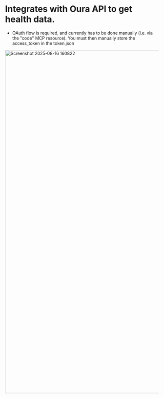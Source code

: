 # Integrates with Oura API to get health data.

- OAuth flow is required, and currently has to be done manually (i.e. via the "code" MCP resource). You must then manually store the access_token in the token.json

<img width="1978" height="1124" alt="Screenshot 2025-08-16 160822" src="https://github.com/user-attachments/assets/cdb8956f-8d23-4320-b9d4-82566181f569" />
